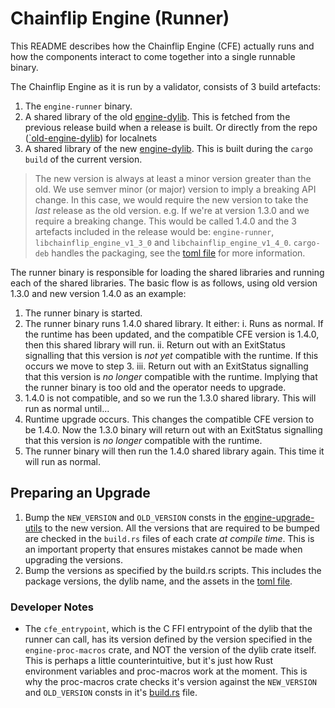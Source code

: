 # Chainflip Engine (Runner)

This README describes how the Chainflip Engine (CFE) actually runs and how the components interact to come together into a single runnable binary.

The Chainflip Engine as it is run by a validator, consists of 3 build artefacts:

1. The `engine-runner` binary.
2. A shared library of the old [engine-dylib](./../engine-dylib/). This is fetched from the previous release build when a release is built. Or directly from the repo ([`old-engine-dylib](./../old-engine-dylib/)) for localnets
3. A shared library of the new [engine-dylib](./../engine-dylib/). This is built during the `cargo build` of the current version.

> The new version is always at least a minor version greater than the old. We use semver minor (or major) version to imply a breaking API change. In this case, we would require the new version to take the *last* release as the old version.
e.g. If we're at version 1.3.0 and we require a breaking change. This would be called 1.4.0 and the 3 artefacts included in the release would be: `engine-runner`, `libchainflip_engine_v1_3_0` and `libchainflip_engine_v1_4_0`.
`cargo-deb` handles the packaging, see the [toml file](./Cargo.toml) for more information.

The runner binary is responsible for loading the shared libraries and running each of the shared libraries. The basic flow is as follows, using old version 1.3.0 and new version 1.4.0 as an example:

1. The runner binary is started.
2. The runner binary runs 1.4.0 shared library. It either:
    i. Runs as normal. If the runtime has been updated, and the compatible CFE version is 1.4.0, then this shared library will run.
    ii. Return out with an ExitStatus signalling that this version is *not yet* compatible with the runtime. If this occurs we move to step 3.
    iii. Return out with an ExitStatus signalling that this version is *no longer* compatible with the runtime. Implying that the runner binary
    is too old and the operator needs to upgrade.
3. 1.4.0 is not compatible, and so we run the 1.3.0 shared library. This will run as normal until...
4. Runtime upgrade occurs. This changes the compatible CFE version to be 1.4.0. Now the 1.3.0 binary will return out with an ExitStatus signalling that this version is *no longer* compatible with the runtime.
5. The runner binary will then run the 1.4.0 shared library again. This time it will run as normal.

## Preparing an Upgrade

1. Bump the `NEW_VERSION` and `OLD_VERSION` consts in the [engine-upgrade-utils](./../engine-upgrade-utils/src/lib.rs) to the new version.
All the versions that are required to be bumped are checked in the `build.rs` files of each crate *at compile time*. This is an important property that ensures mistakes cannot be made when upgrading the versions.
2. Bump the versions as specified by the build.rs scripts. This includes the package versions, the dylib name, and the assets in the [toml file](./Cargo.toml).

### Developer Notes

- The `cfe_entrypoint`, which is the C FFI entrypoint of the dylib that the runner can call, has its version defined by the version specified in the `engine-proc-macros` crate, and NOT the version of the dylib crate itself. This is perhaps a little counterintuitive, but it's just how Rust environment variables and proc-macros work at the moment. This is why the proc-macros crate checks it's version against the `NEW_VERSION` and `OLD_VERSION` consts in it's [build.rs](./../engine-proc-macros/build.rs) file.
